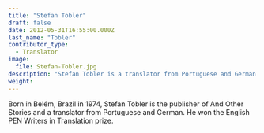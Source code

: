```yaml
---
title: "Stefan Tobler"
draft: false
date: 2012-05-31T16:55:00.000Z
last_name: "Tobler"
contributor_type:
  - Translator
image:
  file: Stefan-Tobler.jpg
description: "Stefan Tobler is a translator from Portuguese and German."
weight:
---
```


Born in Belém, Brazil in 1974, Stefan Tobler is the publisher of And Other Stories and a translator from Portuguese and German. He won the English PEN Writers in Translation prize.

